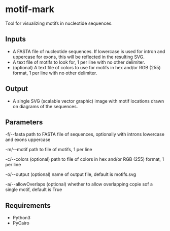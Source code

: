 # motif-mark
Tool for visualizing motifs in nucleotide sequences.

## Inputs
 * A FASTA file of nucleotide sequences. If lowercase is used for intron and uppercase for exons, this will be reflected in the resulting SVG.
 * A text file of motifs to look for, 1 per line with no other delimiter.
 * (optional) A text file of colors to use for motifs in hex and/or RGB (255) format, 1 per line with no other delimiter.

## Output
 * A single SVG (scalable vector graphic) image with motif locations drawn on diagrams of the sequences.

## Parameters
  -f/--fasta  path to FASTA file of sequences, optionally with introns lowercase and exons uppercase
  
  -m/--motif  path to file of motifs, 1 per line
  
  -c/--colors (optional) path to file of colors in hex and/or RGB (255) format, 1 per line
  
  -o/--output (optional) name of output file, default is motifs.svg
  
  -a/--allowOverlaps (optional) whether to allow overlapping copie sof a single motif, default is True
  
## Requirements
 * Python3
 * PyCairo
 
